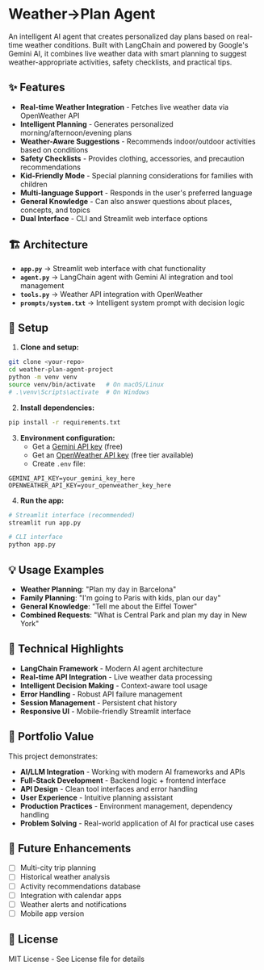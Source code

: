 # Weather→Plan Agent

An intelligent AI agent that creates personalized day plans based on real-time weather conditions. Built with LangChain and powered by Google's Gemini AI, it combines live weather data with smart planning to suggest weather-appropriate activities, safety checklists, and practical tips.

## ✨ Features

- **Real-time Weather Integration** - Fetches live weather data via OpenWeather API
- **Intelligent Planning** - Generates personalized morning/afternoon/evening plans
- **Weather-Aware Suggestions** - Recommends indoor/outdoor activities based on conditions
- **Safety Checklists** - Provides clothing, accessories, and precaution recommendations
- **Kid-Friendly Mode** - Special planning considerations for families with children
- **Multi-language Support** - Responds in the user's preferred language
- **General Knowledge** - Can also answer questions about places, concepts, and topics
- **Dual Interface** - CLI and Streamlit web interface options

## 🏗️ Architecture

- **`app.py`** → Streamlit web interface with chat functionality
- **`agent.py`** → LangChain agent with Gemini AI integration and tool management
- **`tools.py`** → Weather API integration with OpenWeather
- **`prompts/system.txt`** → Intelligent system prompt with decision logic

## 🚀 Setup

1. **Clone and setup:**
```bash
git clone <your-repo>
cd weather-plan-agent-project
python -m venv venv
source venv/bin/activate   # On macOS/Linux
# .\venv\Scripts\activate  # On Windows
```

2. **Install dependencies:**
```bash
pip install -r requirements.txt
```

3. **Environment configuration:**
   - Get a [Gemini API key](https://aistudio.google.com/app/apikey) (free)
   - Get an [OpenWeather API key](https://openweathermap.org/api) (free tier available)
   - Create `.env` file:
```env
GEMINI_API_KEY=your_gemini_key_here
OPENWEATHER_API_KEY=your_openweather_key_here
```

4. **Run the app:**
```bash
# Streamlit interface (recommended)
streamlit run app.py

# CLI interface
python app.py
```

## 💡 Usage Examples

- **Weather Planning**: "Plan my day in Barcelona"
- **Family Planning**: "I'm going to Paris with kids, plan our day"
- **General Knowledge**: "Tell me about the Eiffel Tower"
- **Combined Requests**: "What is Central Park and plan my day in New York"

## 🔧 Technical Highlights

- **LangChain Framework** - Modern AI agent architecture
- **Real-time API Integration** - Live weather data processing
- **Intelligent Decision Making** - Context-aware tool usage
- **Error Handling** - Robust API failure management
- **Session Management** - Persistent chat history
- **Responsive UI** - Mobile-friendly Streamlit interface

## 🎯 Portfolio Value

This project demonstrates:
- **AI/LLM Integration** - Working with modern AI frameworks and APIs
- **Full-Stack Development** - Backend logic + frontend interface
- **API Design** - Clean tool interfaces and error handling
- **User Experience** - Intuitive planning assistant
- **Production Practices** - Environment management, dependency handling
- **Problem Solving** - Real-world application of AI for practical use cases

## 🚧 Future Enhancements

- [ ] Multi-city trip planning
- [ ] Historical weather analysis
- [ ] Activity recommendations database
- [ ] Integration with calendar apps
- [ ] Weather alerts and notifications
- [ ] Mobile app version

## 📝 License

MIT License - See License file for details

